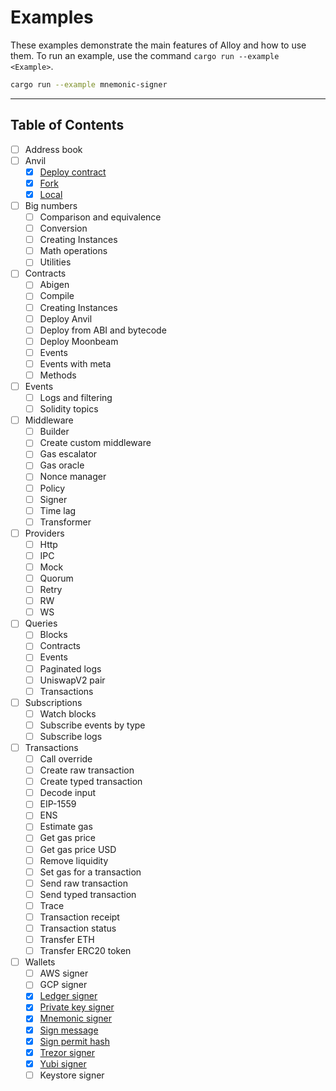 # Examples

These examples demonstrate the main features of Alloy and how to use them. 
To run an example, use the command `cargo run --example <Example>`.

```sh
cargo run --example mnemonic-signer
```

---

## Table of Contents

- [ ] Address book
- [ ] Anvil
    - [x] [Deploy contract](./anvil/examples/deploy_contract_anvil.rs)
    - [x] [Fork](./anvil/examples/fork_anvil.rs)
    - [x] [Local](./anvil/examples/local_anvil.rs)
- [ ] Big numbers
    - [ ] Comparison and equivalence
    - [ ] Conversion
    - [ ] Creating Instances
    - [ ] Math operations
    - [ ] Utilities
- [ ] Contracts
    - [ ] Abigen
    - [ ] Compile
    - [ ] Creating Instances
    - [ ] Deploy Anvil
    - [ ] Deploy from ABI and bytecode
    - [ ] Deploy Moonbeam
    - [ ] Events
    - [ ] Events with meta
    - [ ] Methods
- [ ] Events
  - [ ] Logs and filtering
  - [ ] Solidity topics
- [ ] Middleware
  - [ ] Builder
  - [ ] Create custom middleware
  - [ ] Gas escalator
  - [ ] Gas oracle
  - [ ] Nonce manager
  - [ ] Policy
  - [ ] Signer
  - [ ] Time lag
  - [ ] Transformer
- [ ] Providers
  - [ ] Http
  - [ ] IPC
  - [ ] Mock 
  - [ ] Quorum
  - [ ] Retry
  - [ ] RW
  - [ ] WS
- [ ] Queries
  - [ ] Blocks
  - [ ] Contracts
  - [ ] Events
  - [ ] Paginated logs
  - [ ] UniswapV2 pair
  - [ ] Transactions
- [ ] Subscriptions
  - [ ] Watch blocks
  - [ ] Subscribe events by type
  - [ ] Subscribe logs
- [ ] Transactions
  - [ ] Call override
  - [ ] Create raw transaction
  - [ ] Create typed transaction
  - [ ] Decode input
  - [ ] EIP-1559
  - [ ] ENS
  - [ ] Estimate gas
  - [ ] Get gas price
  - [ ] Get gas price USD
  - [ ] Remove liquidity
  - [ ] Set gas for a transaction
  - [ ] Send raw transaction
  - [ ] Send typed transaction
  - [ ] Trace
  - [ ] Transaction receipt
  - [ ] Transaction status
  - [ ] Transfer ETH
  - [ ] Transfer ERC20 token
- [ ] Wallets
  - [ ] AWS signer
  - [ ] GCP signer
  - [x] [Ledger signer](./wallets/examples/ledger_signer.rs)
  - [x] [Private key signer](./wallets/examples/private_key_signer.rs)
  - [x] [Mnemonic signer](./wallets/examples/mnemonic_signer.rs)
  - [x] [Sign message](./wallets/examples/sign_message.rs)
  - [x] [Sign permit hash](./wallets/examples/sign_permit_hash.rs)
  - [x] [Trezor signer](./wallets/examples/trezor_signer.rs)
  - [x] [Yubi signer](./wallets/examples/yubi_signer.rs)
  - [ ] Keystore signer